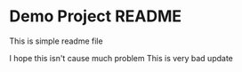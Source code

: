 # Demo Project README

This is simple readme file

I hope this isn't cause much problem
This is very bad update
